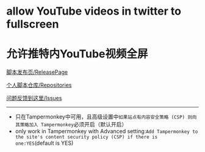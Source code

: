 allow YouTube videos in twitter to fullscreen
=========================
允许推特内YouTube视频全屏
=========================

[脚本发布页/ReleasePage](https://greasyfork.org/scripts/375464)

[个人脚本仓库/Repositories](https://github.com/indefined/UserScripts)

[问题反馈到这里/Issues](https://github.com/indefined/UserScripts/issues)

-------------------------

- 只在Tampermonkey中可用，且高级设置中`如果站点有内容安全策略 (CSP) 则向其策略加入 Tampermonkey`必须开启（默认开启）
- only work in Tampermonkey with Advanced setting:`Add Tampermonkey to the site's content security policy (CSP) if there is one:YES`(default is YES)